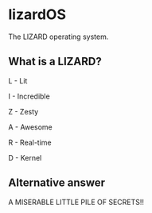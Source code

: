 # lizardOS
The LIZARD operating system.
## What is a LIZARD?
L - Lit

I - Incredible

Z - Zesty

A - Awesome

R - Real-time

D - Kernel

## Alternative answer

A MISERABLE LITTLE PILE OF SECRETS!!
